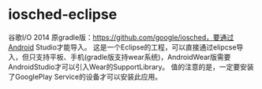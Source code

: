iosched-eclipse
===============
谷歌I/O 2014 原gradle版：https://github.com/google/iosched，要通过Android Studio才能导入。
这是一个Eclipse的工程，可以直接通过elipcse导入，但只支持平板、手机(gradle版支持wear系统)，AndroidWear版需要AndroidStudio才可以引入Wear的SupportLibrary。
值的注意的是，一定要安装了GooglePlay Service的设备才可以安装此应用。
